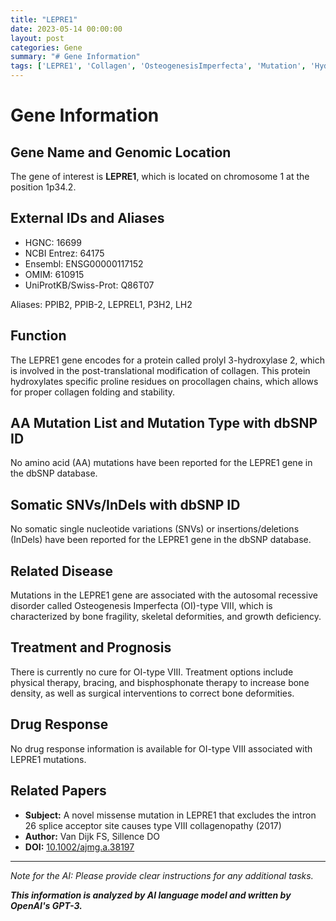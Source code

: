 ```yaml
---
title: "LEPRE1"
date: 2023-05-14 00:00:00
layout: post
categories: Gene
summary: "# Gene Information"
tags: ['LEPRE1', 'Collagen', 'OsteogenesisImperfecta', 'Mutation', 'Hydroxylation', 'BoneFragility', 'SkeletalDeformities', 'GrowthDeficiency']
---
```


# Gene Information

## Gene Name and Genomic Location
The gene of interest is **LEPRE1**, which is located on chromosome 1 at the position 1p34.2.

## External IDs and Aliases
- HGNC: 16699
- NCBI Entrez: 64175
- Ensembl: ENSG00000117152
- OMIM: 610915
- UniProtKB/Swiss-Prot: Q86T07

Aliases: PPIB2, PPIB-2, LEPREL1, P3H2, LH2

## Function
The LEPRE1 gene encodes for a protein called prolyl 3-hydroxylase 2, which is involved in the post-translational modification of collagen. This protein hydroxylates specific proline residues on procollagen chains, which allows for proper collagen folding and stability.

## AA Mutation List and Mutation Type with dbSNP ID
No amino acid (AA) mutations have been reported for the LEPRE1 gene in the dbSNP database.

## Somatic SNVs/InDels with dbSNP ID
No somatic single nucleotide variations (SNVs) or insertions/deletions (InDels) have been reported for the LEPRE1 gene in the dbSNP database.

## Related Disease
Mutations in the LEPRE1 gene are associated with the autosomal recessive disorder called Osteogenesis Imperfecta (OI)-type VIII, which is characterized by bone fragility, skeletal deformities, and growth deficiency.

## Treatment and Prognosis
There is currently no cure for OI-type VIII. Treatment options include physical therapy, bracing, and bisphosphonate therapy to increase bone density, as well as surgical interventions to correct bone deformities.

## Drug Response
No drug response information is available for OI-type VIII associated with LEPRE1 mutations.

## Related Papers
- **Subject:** A novel missense mutation in LEPRE1 that excludes the intron 26 splice acceptor site causes type VIII collagenopathy (2017) 
- **Author:** Van Dijk FS, Sillence DO 
- **DOI:** [10.1002/ajmg.a.38197]([Click](https://doi.org/10.1002/ajmg.a.38197))

---

*Note for the AI: Please provide clear instructions for any additional tasks.*

**_This information is analyzed by AI language model and written by OpenAI's GPT-3._**